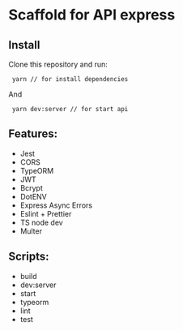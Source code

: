 # Scaffold for API express

## Install

Clone this repository and run:
```
 yarn // for install dependencies
```
And
```
 yarn dev:server // for start api
```

## Features:

- Jest
- CORS
- TypeORM
- JWT
- Bcrypt
- DotENV
- Express Async Errors
- Eslint + Prettier
- TS node dev
- Multer

## Scripts:

- build
- dev:server
- start
- typeorm
- lint
- test
